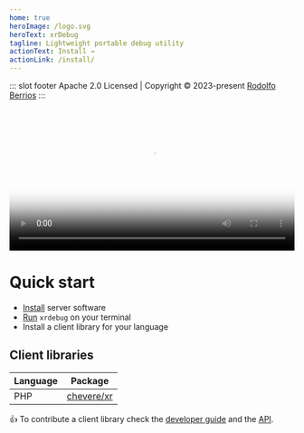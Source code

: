 ```yaml
---
home: true
heroImage: /logo.svg
heroText: xrDebug
tagline: Lightweight portable debug utility
actionText: Install →
actionLink: /install/
---
```


::: slot footer
Apache 2.0 Licensed | Copyright © 2023-present [Rodolfo Berrios](https://rodolfoberrios.com)
:::

<video width="100%" poster="./src/social/github.jpg" controls>
    <source src="./src/video/cremino.mp4" type="video/mp4">
</video>

# Quick start

* [Install](introduction/installation.md) server software
* [Run](run/README.md) `xrdebug` on your terminal
* Install a client library for your language

## Client libraries

| Language | Package                                                 |
| -------- | ------------------------------------------------------- |
| PHP      | [chevere/xr](https://packagist.org/packages/chevere/xr) |

👍 To contribute a client library check the [developer guide](/developer) and the [API](/api).
